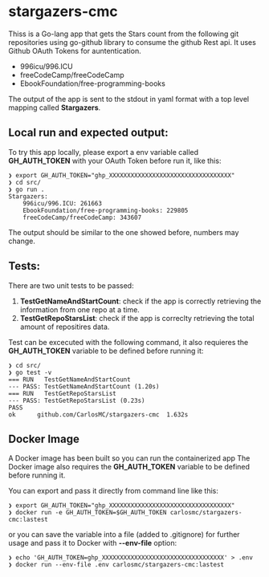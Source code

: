 # stargazers-cmc

Thiss is a Go-lang app that gets the Stars count from the following git repositories using go-github library to consume the github Rest api.
It uses Github OAuth Tokens for auntentication.

- 996icu/996.ICU
- freeCodeCamp/freeCodeCamp
- EbookFoundation/free-programming-books

The output of the app is sent to the stdout in yaml format with a top level mapping called **Stargazers**.


## Local run and expected output:

To try this app locally, please export a env variable called **GH_AUTH_TOKEN** with your OAuth Token before run it, like this:

```
❯ export GH_AUTH_TOKEN="ghp_XXXXXXXXXXXXXXXXXXXXXXXXXXXXXXXXXX"
❯ cd src/
❯ go run .
Stargazers:
    996icu/996.ICU: 261663
    EbookFoundation/free-programming-books: 229805
    freeCodeCamp/freeCodeCamp: 343607
```

The output should be similar to the one showed before, numbers may change.


## Tests:

There are two unit tests to be passed:

1. **TestGetNameAndStartCount**: check if the app is correctly retrieving the information from one repo at a time.
2. **TestGetRepoStarsList**: check if the app is correclty retrieving the total amount of repositires data.


Test can be excecuted with the following command, it also requieres the **GH_AUTH_TOKEN** variable to be defined before running it:

```
❯ cd src/
❯ go test -v
=== RUN   TestGetNameAndStartCount
--- PASS: TestGetNameAndStartCount (1.20s)
=== RUN   TestGetRepoStarsList
--- PASS: TestGetRepoStarsList (0.23s)
PASS
ok  	github.com/CarlosMC/stargazers-cmc	1.632s
```


## Docker Image

A Docker image has been built so you can run the containerized app
The Docker image also requires the **GH_AUTH_TOKEN** variable to be defined before running it.

You can export and pass it directly from command line like this:


```
❯ export GH_AUTH_TOKEN="ghp_XXXXXXXXXXXXXXXXXXXXXXXXXXXXXXXXXX"
❯ docker run -e GH_AUTH_TOKEN=$GH_AUTH_TOKEN carlosmc/stargazers-cmc:lastest
```

or you can save the variable into a file (added to .gitignore) for further usage and pass it to Docker with **--env-file** option:

```
❯ echo 'GH_AUTH_TOKEN=ghp_XXXXXXXXXXXXXXXXXXXXXXXXXXXXXXXXXX' > .env
❯ docker run --env-file .env carlosmc/stargazers-cmc:lastest
```
